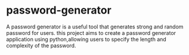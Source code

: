 # password-generator
A password generator is a useful tool that generates strong and  random password for users. this project aims to create a password generator application using python,allowing users to specify the length and complexity of the password.
